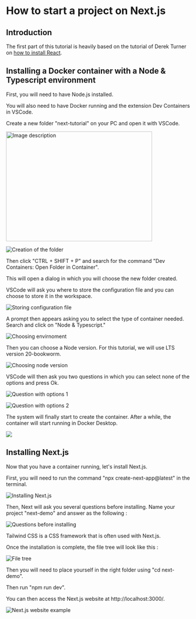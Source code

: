 # How to start a project on Next.js

## Introduction

The first part of this tutorial is heavily based on the tutorial of Derek Turner on [how to install React](https://derekturner.github.io/IT-docs-24/#/Block_REACT/section_5/reactDevelopment1?id=dockervite-client-side-app).

## Installing a Docker container with a Node & Typescript environment

First, you will need to have Node.js installed.

You will also need to have Docker running and the extension Dev Containers in VSCode.

Create a new folder "next-tutorial" on your PC and open it with VSCode.

<img src="/Internet-Technologies/src/assets/images/create-folder.png" width="400" height="300" alt="Image description">

![Creation of the folder](/Internet-Technologies/src/assets/images/create-folder.png)

Then click "CTRL + SHIFT + P" and search for the command "Dev Containers: Open Folder in Container".

This will open a dialog in which you will choose the new folder created.

VSCode will ask you where to store the configuration file and you can choose to store it in the workspace.

![Storing configuration file](/Internet-Technologies/src/assets/images/add-config-workspace.png)

A prompt then appears asking you to select the type of container needed. Search and click on "Node & Typescript."

![Choosing envirnoment](/Internet-Technologies/src/assets/images/choose-environement.png)

Then you can choose a Node version. For this tutorial, we will use LTS version 20-bookworm.

![Choosing node version](/Internet-Technologies/src/assets/images/choose-node-version.png)

VSCode will then ask you two questions in which you can select none of the options and press Ok.

![Question with options 1](/Internet-Technologies/src/assets/images/no-option-1.png)


![Question with options 2](/Internet-Technologies/src/assets/images/no-option-2.png)

The system will finally start to create the container.
After a while, the container will start running in Docker Desktop.

![](/Internet-Technologies/src/assets/images/docker-container-running.png)




## Installing Next.js

Now that you have a container running, let's install Next.js.

First, you will need to run the command "npx create-next-app@latest" in the terminal.

![Installing Next.js](/Internet-Technologies/src/assets/images/press-y-to-install.png)

Then, Next will ask you several questions before installing. Name your project "next-demo" and answer as the following :

![Questions before installing](/Internet-Technologies/src/assets/images/questions-asked.png)

Tailwind CSS is a CSS framework that is often used with Next.js.

Once the installation is complete, the file tree will look like this :

![File tree](/Internet-Technologies/src/assets/images/file-tree-next.png)

Then you will need to place yourself in the right folder using "cd next-demo".

Then run "npm run dev".

You can then access the Next.js website at http://localhost:3000/.

![Next.js website example](/Internet-Technologies/src/assets/images/next-website.png)
